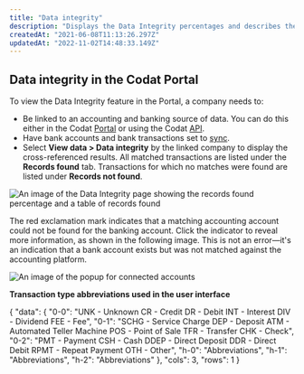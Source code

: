 ```yaml
---
title: "Data integrity"
description: "Displays the Data Integrity percentages and describes the records that were matched and not matched"
createdAt: "2021-06-08T11:13:26.297Z"
updatedAt: "2022-11-02T14:48:33.149Z"
---
```


## Data integrity in the Codat Portal

To view the Data Integrity feature in the Portal, a company needs to:

- Be linked to an accounting and banking source of data. You can do this either in the Codat [Portal](/get-started-2-connect) or using the Codat [API](/step-2-connect).
- Have bank accounts and bank transactions set to [sync](/data-sync-settings).
- Select **View data > Data integrity** by the linked company to display the cross-referenced results. All matched transactions are listed under the **Records found** tab. Transactions for which no matches were found are listed under **Records not found**.

![An image of the Data Integrity page showing the records found percentage and a table of records found](/img/old/3e145f8-DataIntegrity5.png)

The red exclamation mark indicates that a matching accounting account could not be found for the banking account. Click the indicator to reveal more information, as shown in the following image. This is not an error&mdash;it's an indication that a bank account exists but was not matched against the accounting platform.

![An image of the popup for connected accounts](/img/old/a52c29c-DataIntegrity6.png)

**Transaction type abbreviations used in the user interface**

{
"data": {
"0-0": "UNK - Unknown
CR - Credit
DR - Debit
INT - Interest
DIV - Dividend
FEE - Fee",
"0-1": "SCHG - Service Charge
DEP - Deposit
ATM - Automated Teller Machine
POS - Point of Sale
TFR - Transfer
CHK - Check",
"0-2": "PMT - Payment
CSH - Cash
DDEP - Direct Deposit
DDR - Direct Debit
RPMT - Repeat Payment
OTH - Other",
"h-0": "Abbreviations",
"h-1": "Abbreviations",
"h-2": "Abbreviations"
},
"cols": 3,
"rows": 1
}

